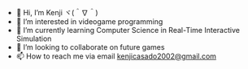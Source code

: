 - 👋 Hi, I’m Kenji ヾ(＾∇＾)
- 👀 I’m interested in videogame programming
- 🌱 I’m currently learning Computer Science in Real-Time Interactive Simulation
- 💞️ I’m looking to collaborate on future games
- 📫 How to reach me via email kenjicasado2002@gmail.com

<!---
Kenyas/Kenyas is a ✨ special ✨ repository because its `README.md` (this file) appears on your GitHub profile.
You can click the Preview link to take a look at your changes.
--->
